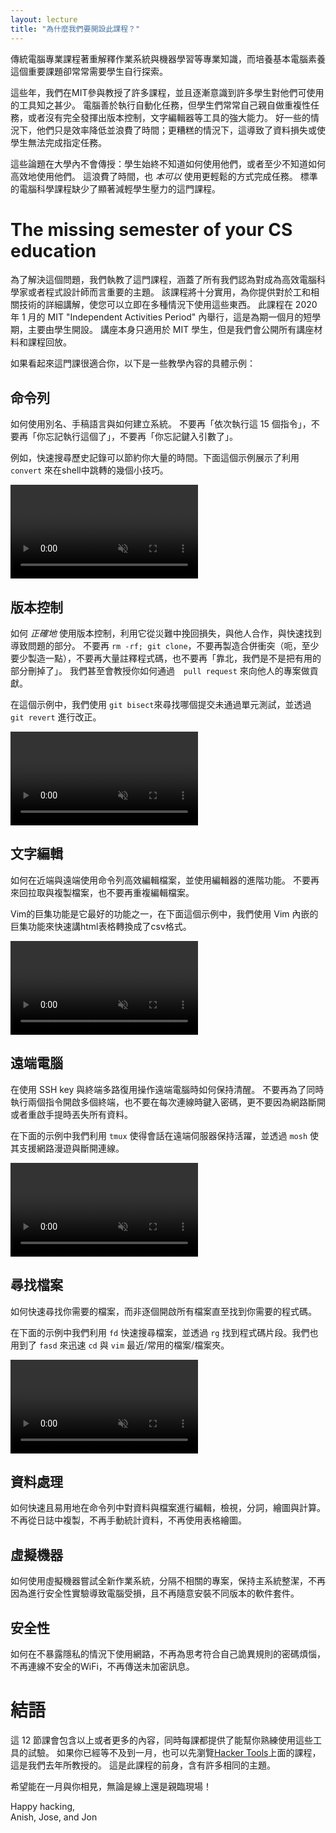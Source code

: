 ```yaml
---
layout: lecture
title: "為什麼我們要開設此課程？"
---
```


<!-- During a traditional Computer Science education, chances are you will take
plenty of classes that teach you advanced topics within CS, everything from
Operating Systems to Programming Languages to Machine Learning. But at many
institutions there is one essential topic that is rarely covered and is instead
left for students to pick up on their own: computing ecosystem literacy. -->
傳統電腦專業課程著重解釋作業系統與機器學習等專業知識，而培養基本電腦素養這個重要課題卻常常需要學生自行探索。

<!-- Over the years, we have helped teach several classes at MIT, and over and over
we have seen that many students have limited knowledge of the tools available
to them. Computers were built to automate manual tasks, yet students often
perform repetitive tasks by hand or fail to take full advantage of powerful
tools such as version control and text editors. In the best case, this results
in inefficiencies and wasted time; in the worst case, it results in issues like
data loss or inability to complete certain tasks. -->
這些年，我們在MIT參與教授了許多課程，並且逐漸意識到許多學生對他們可使用的工具知之甚少。
電腦善於執行自動化任務，但學生們常常自己親自做重複性任務，或者沒有完全發揮出版本控制，文字編輯器等工具的強大能力。
好一些的情況下，他們只是效率降低並浪費了時間；更糟糕的情況下，這導致了資料損失或使學生無法完成指定任務。

<!-- These topics are not taught as part of the university curriculum: students are
never shown how to use these tools, or at least not how to use them
efficiently, and thus waste time and effort on tasks that _should_ be simple.
The standard CS curriculum is missing critical topics about the computing
ecosystem that could make students' lives significantly easier. -->
這些論題在大學內不會傳授：學生始終不知道如何使用他們，或者至少不知道如何高效地使用他們。
這浪費了時間，也 _本可以_ 使用更輕鬆的方式完成任務。
標準的電腦科學課程缺少了顯著減輕學生壓力的這門課程。

# The missing semester of your CS education

<!-- To help remedy this, we are running a class that covers all the topics we
consider crucial to be an effective computer scientist and programmer. The
class is pragmatic and practical, and it provides hands-on introduction to
tools and techniques that you can immediately apply in a wide variety of
situations you will encounter. The class is being run during MIT's "Independent
Activities Period" in January 2020 — a one-month semester that features shorter
student-run classes. While the lectures themselves are only available to MIT
students, we will provide all lecture materials along with video recordings of
lectures to the public. -->
為了解決這個問題，我們執教了這門課程，涵蓋了所有我們認為對成為高效電腦科學家或者程式設計師而言重要的主題。
該課程將十分實用，為你提供對於工和相關技術的詳細講解，使您可以立即在多種情況下使用這些東西。
此課程在 2020 年 1 月的 MIT "Independent Activities Period" 內舉行，這是為期一個月的短學期，主要由學生開設。
講座本身只適用於 MIT 學生，但是我們會公開所有講座材料和課程回放。

<!-- If this sounds like it might be for you, here are some concrete
examples of what the class will teach: -->
如果看起來這門課很適合你，以下是一些教學內容的具體示例：

<!-- ## Command shell -->
## 命令列

<!-- How to automate common and repetitive tasks with aliases, scripts,
and build systems. No more copy-pasting commands from a text
document. No more "run these 15 commands one after the other". No
more "you forgot to run this thing" or "you forgot to pass this
argument". -->
如何使用別名、手稿語言與如何建立系統。
不要再「依次執行這 15 個指令」，不要再「你忘記執行這個了」，不要再「你忘記鍵入引數了」。

<!-- For example, searching through your history quickly can be a huge time saver. In the example below we show several tricks related to navigating your shell history for `convert` commands. -->
例如，快速搜尋歷史記錄可以節約你大量的時間。下面這個示例展示了利用 `convert` 來在shell中跳轉的幾個小技巧。

<video autoplay="autoplay" loop="loop" controls muted playsinline  oncontextmenu="return false;"  preload="auto"  class="demo">
  <source src="/static/media/demos/history.mp4" type="video/mp4">
</video>

<!-- ## Version control -->
## 版本控制

<!-- How to use version control _properly_, and take advantage of it to
save you from disaster, collaborate with others, and quickly find and
isolate problematic changes. No more `rm -rf; git clone`. No more
merge conflicts (well, fewer of them at least). No more huge blocks
of commented-out code. No more fretting over how to find what broke
your code. No more "oh no, did we delete the working code?!". We'll
even teach you how to contribute to other people's projects with pull
requests! -->
如何 _正確地_ 使用版本控制，利用它從災難中挽回損失，與他人合作，與快速找到導致問題的部分。
不要再 `rm -rf; git clone`，不要再製造合併衝突（呃，至少要少製造一點），不要再大量註釋程式碼，也不要再「靠北，我們是不是把有用的部分刪掉了」。
我們甚至會教授你如何通過　`pull request` 來向他人的專案做貢獻。

<!-- In the example below we use `git bisect` to find which commit broke a unit test and then we fix it with `git revert`. -->
在這個示例中，我們使用 `git bisect`來尋找哪個提交未通過單元測試，並透過 `git revert` 進行改正。

<video autoplay="autoplay" loop="loop" controls muted playsinline  oncontextmenu="return false;"  preload="auto"  class="demo">
  <source src="/static/media/demos/git.mp4" type="video/mp4">
</video>

<!-- ## Text editing -->
## 文字編輯

<!-- How to efficiently edit files from the command-line, both locally and
remotely, and take advantage of advanced editor features. No more
copying files back and forth. No more repetitive file editing. -->
如何在近端與遠端使用命令列高效編輯檔案，並使用編輯器的進階功能。
不要再來回拉取與複製檔案，也不要再重複編輯檔案。

<!-- Vim macros are one of its best features, in the example below we quickly convert an html table to csv format using a nested vim macro. -->
Vim的巨集功能是它最好的功能之一，在下面這個示例中，我們使用 Vim 內嵌的巨集功能來快速講html表格轉換成了csv格式。

<video autoplay="autoplay" loop="loop" controls muted playsinline  oncontextmenu="return false;"  preload="auto"  class="demo">
  <source src="/static/media/demos/vim.mp4" type="video/mp4">
</video>

<!-- ## Remote machines -->
## 遠端電腦

<!-- How to stay sane when working with remote machines using SSH keys and
terminal multiplexing. No more keeping many terminals open just to
run two commands at once. No more typing your password every time you
connect. No more losing everything just because your Internet
disconnected or you had to reboot your laptop. -->
在使用 SSH key 與終端多路復用操作遠端電腦時如何保持清醒。
不要再為了同時執行兩個指令開啟多個終端，也不要在每次連線時鍵入密碼，更不要因為網路斷開或者重啟手提時丟失所有資料。

<!-- In the example below we use `tmux` to keep sessions alive in remote servers and `mosh` to support network roaming and disconnection. -->
在下面的示例中我們利用 `tmux` 使得會話在遠端伺服器保持活躍，並透過 `mosh` 使其支援網路漫遊與斷開連線。


<video autoplay="autoplay" loop="loop" controls muted playsinline  oncontextmenu="return false;"  preload="auto"  class="demo">
  <source src="/static/media/demos/ssh.mp4" type="video/mp4">
</video>

<!-- ## Finding files -->
## 尋找檔案

<!-- How to quickly find files that you are looking for. No
more clicking through files in your project until you find the one
that has the code you want. -->
如何快速尋找你需要的檔案，而非逐個開啟所有檔案直至找到你需要的程式碼。

<!-- In the example below we quickly look for files with `fd` and for code snippets with `rg`. We also quickly `cd` and `vim` recent/frequent files/folder using `fasd`. -->
在下面的示例中我們利用 `fd` 快速搜尋檔案，並透過 `rg` 找到程式碼片段。我們也用到了 `fasd` 來迅速 `cd` 與 `vim` 最近/常用的檔案/檔案夾。

<video autoplay="autoplay" loop="loop" controls muted playsinline  oncontextmenu="return false;"  preload="auto"  class="demo">
  <source src="/static/media/demos/find.mp4" type="video/mp4">
</video>

<!-- ## Data wrangling -->
## 資料處理

<!-- How to quickly and easily modify, view, parse, plot, and compute over
data and files directly from the command-line. No more copy pasting
from log files. No more manually computing statistics over data. No
more spreadsheet plotting. -->
如何快速且易用地在命令列中對資料與檔案進行編輯，檢視，分詞，繪圖與計算。
不再從日誌中複製，不再手動統計資料，不再使用表格繪圖。


<!-- ## Virtual machines -->
## 虛擬機器

<!-- How to use virtual machines to try out new operating systems, isolate
unrelated projects, and keep your main machine clean and tidy. No
more accidentally corrupting your computer while doing a security
lab. No more millions of randomly installed packages with differing
versions. -->
如何使用虛擬機器嘗試全新作業系統，分隔不相關的專案，保持主系統整潔，不再因為進行安全性實驗導致電腦受損，且不再隨意安裝不同版本的軟件套件。

<!-- ## Security -->
## 安全性

<!-- How to be on the Internet without immediately revealing all of your
secrets to the world. No more coming up with passwords that match the
insane criteria yourself. No more unsecured, open WiFi networks. No
more unencrypted messaging. -->
如何在不暴露隱私的情況下使用網路，不再為思考符合自己詭異規則的密碼煩惱，不再連線不安全的WiFi，不再傳送未加密訊息。

<!-- # Conclusion -->
# 結語

<!-- This, and more, will be covered across the 12 class lectures, each including an
exercise for you to get more familiar with the tools on your own. If you can't
wait for January, you can also take a look at the lectures from [Hacker
Tools](https://hacker-tools.github.io/lectures/), which we ran during IAP last
year. It is the precursor to this class, and covers many of the same topics. -->
這 12 節課會包含以上或者更多的內容，同時每課都提供了能幫你熟練使用這些工具的試驗。
如果你已經等不及到一月，也可以先瀏覽[Hacker Tools](https://hacker-tools.github.io/lectures/)上面的課程，這是我們去年所教授的。
這是此課程的前身，含有許多相同的主題。

<!-- We hope to see you in January, whether virtually or in person! -->
希望能在一月與你相見，無論是線上還是親臨現場！

Happy hacking,<br>
Anish, Jose, and Jon
